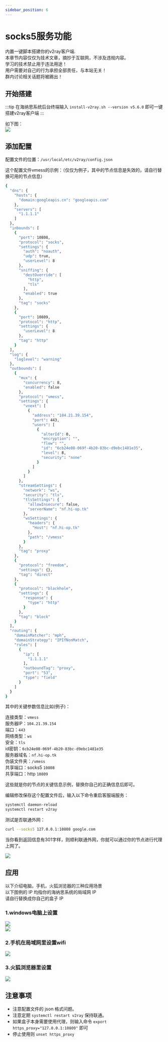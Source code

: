 ```yaml
---
sidebar_position: 6
---
```


# socks5服务功能

内置一键脚本搭建你的v2ray客户端.  
本章节内容仅仅为技术文章，摘抄于互联网，不涉及违规内容。  
学习的技术禁止用于违法用途！  
用户需要对自己的行为承担全部责任，与本站无关！  
群内讨论相关话题将被踢出！  

## 开始搭建

:::tip
在海纳思系统后台终端输入 ```install-v2ray.sh --version v5.6.0``` 即可一键搭建v2ray客户端
:::

如下图：  
![](./img/v2ray-install.jpg)  


## 添加配置

配置文件的位置：`/usr/local/etc/v2ray/config.json`

这个配置文件vmess的示例：（仅仅为例子，其中的节点信息是失效的，请自行替换可用的节点信息）

```bash
{
  "dns": {
    "hosts": {
      "domain:googleapis.cn": "googleapis.com"
    },
    "servers": [
      "1.1.1.1"
    ]
  },
  "inbounds": [
    {
      "port": 10808,
      "protocol": "socks",
      "settings": {
        "auth": "noauth",
        "udp": true,
        "userLevel": 8
      },
      "sniffing": {
        "destOverride": [
          "http",
          "tls"
        ],
        "enabled": true
      },
      "tag": "socks"
    },
    {
      "port": 10809,
      "protocol": "http",
      "settings": {
        "userLevel": 8
      },
      "tag": "http"
    }
  ],
  "log": {
    "loglevel": "warning"
  },
  "outbounds": [
    {
      "mux": {
        "concurrency": 8,
        "enabled": false
      },
      "protocol": "vmess",
      "settings": {
        "vnext": [
          {
            "address": "104.21.39.154",
            "port": 443,
            "users": [
              {
                "alterId": 0,
                "encryption": "",
                "flow": "",
                "id": "6cb24e08-069f-4b20-83bc-d9ebc1481e35",
                "level": 8,
                "security": "none"
              }
            ]
          }
        ]
      },
      "streamSettings": {
        "network": "ws",
        "security": "tls",
        "tlsSettings": {
          "allowInsecure": false,
          "serverName": "nf.hi-op.tk"
        },
        "wsSettings": {
          "headers": {
            "Host": "nf.hi-op.tk"
          },
          "path": "/vmess"
        }
      },
      "tag": "proxy"
    },
    {
      "protocol": "freedom",
      "settings": {},
      "tag": "direct"
    },
    {
      "protocol": "blackhole",
      "settings": {
        "response": {
          "type": "http"
        }
      },
      "tag": "block"
    }
  ],
  "routing": {
    "domainMatcher": "mph",
    "domainStrategy": "IPIfNonMatch",
    "rules": [
      {
        "ip": [
          "1.1.1.1"
        ],
        "outboundTag": "proxy",
        "port": "53",
        "type": "field"
      }
    ]
  }
}
```

其中的关键参数信息比如(例子)：

连接类型：`vmess`  
服务器IP：`104.21.39.154`  
端口：`443`  
网络类型：`ws`  
安全：`tls`  
id密钥：`6cb24e08-069f-4b20-83bc-d9ebc1481e35`  
服务器域名：`nf.hi-op.tk`  
伪装文件夹：`/vmess`   
共享端口：socks5  `10808`   
共享端口：http  `10809`   

这些就是你的节点的关键信息示例，替换你自己的正确信息后即可。


编辑修改保存这个配置文件后，输入以下命令重启客服端服务：

```bash
systemctl daemon-reload
systemctl restart v2ray
```

测试是否联通外网：

```bash
curl --socks5 127.0.0.1:10808 google.com
```

当你看到返回信息有301字样，则顺利联通外网，你就可以通过你的节点进行代理上网了。

![](./img/curl-google.jpg)  


## 应用

以下介绍电脑，手机，火狐浏览器的三种应用场景  
以下图例的 IP 均指你的海纳思系统的局域网 IP  
请自行替换成你自己的盒子 IP  

### 1.windows电脑上设置

![](./img/win1.png)  
![](./img/win2.png)  


### 2.手机在局域网里设置wifi

![](./img/andriod-http.png)  

### 3.火狐浏览器里设置

![](./img/firefoxset.png)  


## 注意事项

- 注意配置文件的 json 格式问题。  
- 注意定期 `systemctl restart v2ray` 保持联通。  
- 如果盒子本身需要使用代理，则输入命令 `export https_proxy="127.0.0.1:10809"` 即可  
- 停止使用则 `unset https_proxy`  


